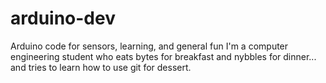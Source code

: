 # arduino-dev
Arduino code for sensors, learning, and general fun
I'm a computer engineering student who eats bytes for breakfast and nybbles for dinner... and tries to learn how to use git for dessert.
